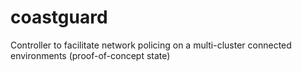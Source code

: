 # coastguard
Controller to facilitate network policing on a multi-cluster connected environments (proof-of-concept state)
